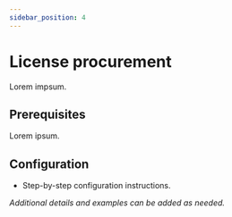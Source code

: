 ```yaml
---
sidebar_position: 4
---
```


# License procurement

Lorem impsum.

## Prerequisites

Lorem ipsum.

## Configuration

- Step-by-step configuration instructions.

_Additional details and examples can be added as needed._